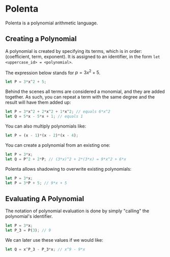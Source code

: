 # Polenta

Polenta is a polynomial arithmetic language.

## Creating a Polynomial

A polynomial is created by specifying its terms, which is in order: (coefficient, term, exponent). It is assigned to an identifier, in the form `let <uppercase_id> = <polynomial>`.

The expression below stands for $p = 3x^2 + 5$.

```rs
let P = 3*x^2 + 5;
```

Behind the scenes all terms are considered a monomial, and they are added together. As such, you can repeat a term with the same degree and the result will have them added up:

```rs
let P = 3*x^2 + 2*x^2 + 1*x^2; // equals 6*x^2
let Q = 5*x - 5*x + 1; // equals 1
```

You can also multiply polynomials like:

```rs
let P = (x - 1)*(x - 2)*(x - 4);
```

You can create a polynomial from an existing one:

```rs
let P = 3*x;
let Q = P^2 + 2*P; // (3*x)^2 + 2*(3*x) = 9*x^2 + 6*x
```

Polenta allows shadowing to overwrite existing polynomials:

```rs
let P = 3*x;
let P = 3*P + 5; // 9*x + 5
```

## Evaluating A Polynomial

The notation of polynomial evaluation is done by simply "calling" the polynomial's identifier.

```rs
let P = 3*x;
let P_3 = P(3); // 9
```

We can later use these values if we would like:

```rs
let Q = x^P_3 - P_3*x; // x^9 - 9*x
```
